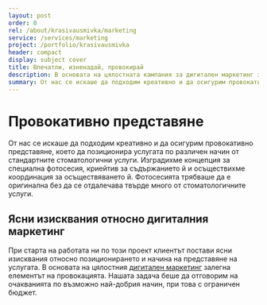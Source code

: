 ```yaml
---
layout: post
order: 0
rel: /about/krasivausmivka/marketing
service: /services/marketing
project: /portfolio/krasivausmivka
header: compact
display: subject cover
title: Впечатли, изненадай, провокирай
description: В основата на цялостната кампания за дигитален маркетинг залегна елементът на провокацията.
summary: От нас се искаше да подходим креативно и да осигурим провокативно представяне, което да позиционира услугата по различен начин от стандартните стоматологични услуги. Изградихме концепция за специална фотосесия, криейтив за съдържанието й и осъществихме координация за осъществяването й. Фотосесията трябваше да е оригинална без да се отдалечава твърде много от стоматологичните услуги.
---
```

# Провокативно представяне
От нас се искаше да подходим креативно и да осигурим провокативно представяне, което да позиционира услугата по различен начин от стандартните стоматологични услуги. Изградихме концепция за специална фотосесия, криейтив за съдържанието й и осъществихме координация за осъществяването й. Фотосесията трябваше да е оригинална без да се отдалечава твърде много от стоматологичните услуги.

## Ясни изисквания относно дигиталния маркетинг
При старта на работата ни по този проект клиентът постави ясни изисквания относно позиционирането и начина на представяне на услугата. В основата на цялостния [дигитален маркетинг](./../../маркетинг/маркетинг-стратегия.html) залегна елементът на провокацията. Нашата задача беше да отговорим на очакванията по възможно най-добрия начин, при това с ограничен бюджет.